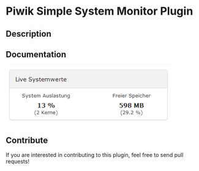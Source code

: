 # Piwik Simple System Monitor Plugin

## Description

## Documentation
![](https://github.com/job963/SimpleSysMon/raw/master/screenshots/widgetLiveSysLoad.png)

## Contribute 

If you are interested in contributing to this plugin, feel free to send pull requests!